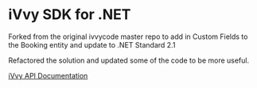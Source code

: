 # iVvy SDK for .NET

Forked from the original ivvycode master repo to add in Custom Fields to the Booking entity and update to .NET Standard 2.1

Refactored the solution and updated some of the code to be more useful.

[iVvy API Documentation](https://developer.ivvy.com/)
